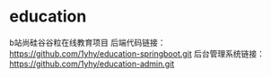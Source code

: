# education
b站尚硅谷谷粒在线教育项目
后端代码链接：https://github.com/1yhy/education-springboot.git
后台管理系统链接：https://github.com/1yhy/education-admin.git
